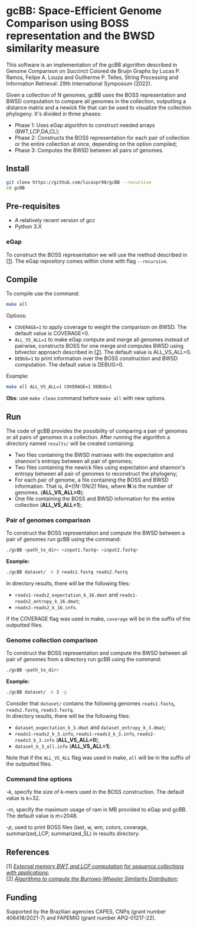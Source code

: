 # gcBB: Space-Efficient Genome Comparison using BOSS representation and the BWSD similarity measure 
This software is an implementation of the gcBB algorithm described in Genome Comparison on Succinct Colored de Bruijn Graphs by Lucas P. Ramos, Felipe A. Louza and Guilherme P. Telles, String Processing and Information Retrieval: 29th International Symposium (2022).

Given a collection of _N_ genomes, gcBB uses the BOSS representation and BWSD computation to compare all genomes in the collection, outputting a distance matrix and a newick file that can be used to visualize the collection phylogeny. It's divided in three phases:
* Phase 1: Uses eGap algorithm to construct needed arrays (BWT,LCP,DA,CL);
* Phase 2: Constructs the BOSS representation for each pair of collection or the entire collection at once, depending on the option compiled;
* Phase 3: Computes the BWSD between all pairs of genomes.

## Install
```sh
git clone https://github.com/lucaspr98/gcBB --recursive
cd gcBB
```

## Pre-requisites
* A relatively recent version of *gcc*
* Python 3.X

### eGap
To construct the BOSS representation we will use the method described in [[1](https://doi.org/10.1186/s13015-019-0140-0)]. 
The eGap repository comes within clone with flag `--recursive`.

## Compile
To compile use the command:
```sh
make all
```
Options:
* `COVERAGE=1` to apply coverage to weight the comparison on BWSD. The default value is COVERAGE=0.
* `ALL_VS_ALL=1` to make eGap compute and merge all genomes instead of pairwise, constructs BOSS for one merge and computes BWSD using bitvector approach described in [[2](https://doi.org/10.1016/j.tcs.2019.03.012)]. The default value is ALL_VS_ALL=0.
* `DEBUG=1` to print information over the BOSS construction and BWSD computation. The default value is DEBUG=0.


Example:
```sh
make all ALL_VS_ALL=1 COVERAGE=1 DEBUG=1
```
**Obs**: use `make clean` command before `make all` with new options. 
## Run
The code of gcBB provides the possibility of comparing a pair of genomes or all pairs of genomes in a collection. After running the algorithm a directory named `results/` will be created containing:
* Two files containing the BWSD matrixes with the expectation and shannon's entropy between all pair of genomes;
* Two files containing the newick files using expectation and shannon's entropy between all pair of genomes to reconstruct the phylogeny;
* For each pair of genome, a file containing the BOSS and BWSD information. That is, _8*((N-1)*N/2)*_ files, where **N** is the number of genomes. (**ALL_VS_ALL=0**);
* One file containing the BOSS and BWSD information for the entire collection (**ALL_VS_ALL=1**);

### Pair of genomes comparison
To construct the BOSS representation and compute the BWSD between a pair of genomes run gcBB using the command:
```sh
./gcBB <path_to_dir> <input1.fastq> <input2.fastq>
```
**Example:**
```sh
./gcBB dataset/ -k 3 reads1.fastq reads2.fastq
```
In directory results, there will be the following files: 
* `reads1-reads2_expectation_k_16.dmat` and  `reads1-reads2_entropy_k_16.dmat`;
* `reads1-reads2_k_16.info`.

If the COVERAGE flag was used in make, `coverage` will be in the suffix of the outputted files.
### Genome collection comparison
To construct the BOSS representation and compute the BWSD between all pair of genomes from a directory run gcBB using the command:
```sh
./gcBB <path_to_dir>
```
**Example:**
```sh
./gcBB dataset/ -k 3 -p
```
Consider that `dataset/` contains the following genomes `reads1.fastq`, `reads2.fastq`, `reads3.fastq`.\
In directory results, there will be the following files: 
* `dataset_expectation_k_3.dmat` and  `dataset_entropy_k_3.dmat`;
* `reads1-reads2_k_3.info`, `reads1-reads3_k_3.info`, `reads2-reads3_k_3.info` (**ALL_VS_ALL=0**);
* `dataset_k_3_all.info` (**ALL_VS_ALL=1**).

Note that if the `ALL_VS_ALL` flag was used in make, `all` will be in the suffix of the outputted files.
### Command line options
*-k*, specify the size of k-mers used in the BOSS construction. The default value is k=32.

*-m*, specify the maximum usage of ram in MB provided to eGap and gcBB. The default value is m=2048.

*-p*, used to print BOSS files (last, w, wm, colors, coverage, summarized\_LCP, summarized\_SL) in results directory.

## References
[1] [*External memory BWT and LCP computation for sequence collections with applications*](https://doi.org/10.1186/s13015-019-0140-0);\
[2] [*Algorithms to compute the Burrows-Wheeler Similarity Distribution*](https://doi.org/10.1016/j.tcs.2019.03.012);

## Funding

Supported by the Brazilian agencies CAPES, CNPq (grant number 406418/2021-7) and FAPEMIG (grant number APQ-01217-22).
